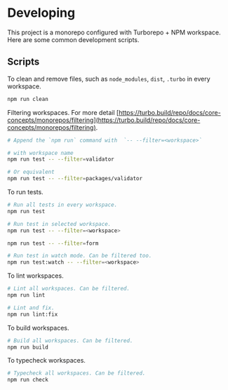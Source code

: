 # Developing
This project is a monorepo configured with Turborepo + NPM workspace. Here are some common development scripts.

## Scripts
To clean and remove files, such as `node_modules`, `dist`, `.turbo` in every workspace.
```bash
npm run clean 
```

Filtering workspaces. For more detail [https://turbo.build/repo/docs/core-concepts/monorepos/filtering](https://turbo.build/repo/docs/core-concepts/monorepos/filtering).
```bash
# Append the `npm run` command with  `-- --filter=<workspace>`

# with workspace name
npm run test -- --filter=validator

# Or equivalent
npm run test -- --filter=packages/validator
```

To run tests.
```bash
# Run all tests in every workspace.
npm run test

# Run test in selected workspace.
npm run test -- --filter=<workspace>

npm run test -- --filter=form

# Run test in watch mode. Can be filtered too.
npm run test:watch -- --filter=<workspace>
```

To lint workspaces.
```bash
# Lint all workspaces. Can be filtered.
npm run lint

# Lint and fix.
npm run lint:fix
```

To build workspaces.
```bash
# Build all workspaces. Can be filtered.
npm run build
```

To typecheck workspaces.
```bash
# Typecheck all workspaces. Can be filtered.
npm run check
```